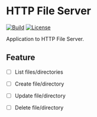 # HTTP File Server

[![Build](https://github.com/donghoon-khan/http-file-server/actions/workflows/build.yml/badge.svg)](https://github.com/donghoon-khan/http-file-server/actions/workflows/build.yml)
[![License](https://img.shields.io/badge/License-Apache%202.0-blue.svg)](https://opensource.org/licenses/Apache-2.0)

Application to HTTP File Server.

## Feature

- [ ] List files/directories
- [ ] Create file/directory
- [ ] Update file/directory
- [ ] Delete file/directory
  